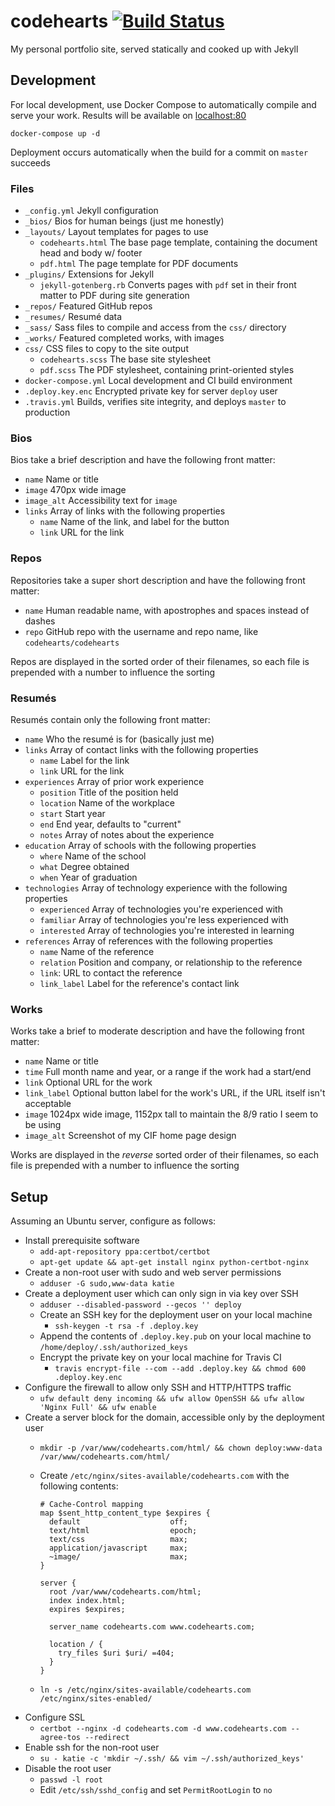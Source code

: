 # codehearts [![Build Status](https://travis-ci.com/codehearts/codehearts.svg?branch=master)](https://travis-ci.com/codehearts/codehearts)

My personal portfolio site, served statically and cooked up with Jekyll

## Development

For local development, use Docker Compose to automatically compile and serve your work. Results will be available on [localhost:80](http://localhost)

```
docker-compose up -d
```

Deployment occurs automatically when the build for a commit on `master` succeeds

### Files

- `_config.yml` Jekyll configuration
- `_bios/` Bios for human beings (just me honestly)
- `_layouts/` Layout templates for pages to use
  - `codehearts.html` The base page template, containing the document head and body w/ footer
  - `pdf.html` The page template for PDF documents
- `_plugins/` Extensions for Jekyll
  - `jekyll-gotenberg.rb` Converts pages with `pdf` set in their front matter to PDF during site generation
- `_repos/` Featured GitHub repos
- `_resumes/` Resumé data
- `_sass/` Sass files to compile and access from the `css/` directory
- `_works/` Featured completed works, with images
- `css/` CSS files to copy to the site output
  - `codehearts.scss` The base site stylesheet
  - `pdf.scss` The PDF stylesheet, containing print-oriented styles
- `docker-compose.yml` Local development and CI build environment
- `.deploy.key.enc` Encrypted private key for server `deploy` user
- `.travis.yml` Builds, verifies site integrity, and deploys `master` to production

### Bios

Bios take a brief description and have the following front matter:

- `name` Name or title
- `image` 470px wide image
- `image_alt` Accessibility text for `image`
- `links` Array of links with the following properties
  - `name` Name of the link, and label for the button
  - `link` URL for the link

### Repos

Repositories take a super short description and have the following front matter:

- `name` Human readable name, with apostrophes and spaces instead of dashes
- `repo` GitHub repo with the username and repo name, like `codehearts/codehearts`

Repos are displayed in the sorted order of their filenames, so each file is prepended with a number to influence the sorting

### Resumés

Resumés contain only the following front matter:

- `name` Who the resumé is for (basically just me)
- `links` Array of contact links with the following properties
  - `name` Label for the link
  - `link` URL for the link
- `experiences` Array of prior work experience
  - `position` Title of the position held
  - `location` Name of the workplace
  - `start` Start year
  - `end` End year, defaults to "current"
  - `notes` Array of notes about the experience
- `education` Array of schools with the following properties
  - `where` Name of the school
  - `what` Degree obtained
  - `when` Year of graduation
- `technologies` Array of technology experience with the following properties
  - `experienced` Array of technologies you're experienced with
  - `familiar` Array of technologies you're less experienced with
  - `interested` Array of technologies you're interested in learning
- `references` Array of references with the following properties
  - `name` Name of the reference
  - `relation` Position and company, or relationship to the reference
  - `link`: URL to contact the reference
  - `link_label` Label for the reference's contact link

### Works

Works take a brief to moderate description and have the following front matter:

- `name` Name or title
- `time` Full month name and year, or a range if the work had a start/end
- `link` Optional URL for the work
- `link_label` Optional button label for the work's URL, if the URL itself isn't acceptable
- `image` 1024px wide image, 1152px tall to maintain the 8/9 ratio I seem to be using
- `image_alt` Screenshot of my CIF home page design

Works are displayed in the _reverse_ sorted order of their filenames, so each file is prepended with a number to influence the sorting

## Setup

Assuming an Ubuntu server, configure as follows:

- Install prerequisite software
  - `add-apt-repository ppa:certbot/certbot`
  - `apt-get update && apt-get install nginx python-certbot-nginx`
- Create a non-root user with sudo and web server permissions
  - `adduser -G sudo,www-data katie`
- Create a deployment user which can only sign in via key over SSH
  - `adduser --disabled-password --gecos '' deploy`
  - Create an SSH key for the deployment user on your local machine
    - `ssh-keygen -t rsa -f .deploy.key`
  - Append the contents of `.deploy.key.pub` on your local machine to `/home/deploy/.ssh/authorized_keys`
  - Encrypt the private key on your local machine for Travis CI
    - `travis encrypt-file --com --add .deploy.key && chmod 600 .deploy.key.enc`
- Configure the firewall to allow only SSH and HTTP/HTTPS traffic
  - `ufw default deny incoming && ufw allow OpenSSH && ufw allow 'Nginx Full' && ufw enable`
- Create a server block for the domain, accessible only by the deployment user
  - `mkdir -p /var/www/codehearts.com/html/ && chown deploy:www-data /var/www/codehearts.com/html/`
  - Create `/etc/nginx/sites-available/codehearts.com` with the following contents:

        # Cache-Control mapping
        map $sent_http_content_type $expires {
          default                    off;
          text/html                  epoch;
          text/css                   max;
          application/javascript     max;
          ~image/                    max;
        }

        server {
          root /var/www/codehearts.com/html;
          index index.html;
          expires $expires;

          server_name codehearts.com www.codehearts.com;

          location / {
            try_files $uri $uri/ =404;
          }
        }
  - `ln -s /etc/nginx/sites-available/codehearts.com /etc/nginx/sites-enabled/`
- Configure SSL
  - `certbot --nginx -d codehearts.com -d www.codehearts.com --agree-tos --redirect`
- Enable ssh for the non-root user
  - `su - katie -c 'mkdir ~/.ssh/ && vim ~/.ssh/authorized_keys'`
- Disable the root user
  - `passwd -l root`
  - Edit `/etc/ssh/sshd_config` and set `PermitRootLogin` to `no`
